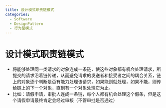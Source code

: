 ```yaml
---
title: 设计模式职责链模式
categories:
  - Software
  - DesignPattern
  - 行为型模式
---
```

# 设计模式职责链模式

- 将能够处理同一类请求的对象连成一条链，使这些对象都有机会处理请求，所提交的请求沿着链传递，从而避免请求的发送者和接受者之间的耦合关系，链上的对象逐个判断是否有能力处理该请求，如果能则就处理，如果不能，则传给链上的下一个对象，直到有一个对象处理它为止。
- 比如：请假申请，审批人连成一条链，每个人都有机会处理这个假条，但是这个请假申请最终肯定会经过审核（不管审批是否通过）